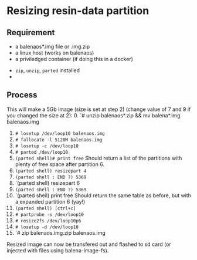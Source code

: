 # Resizing resin-data partition
## Requirement
- a balenaos*.img file or .img.zip
- a linux host (works on balenaos)
- a priviledged container (if doing this in a docker)
* `zip`, `unzip`, `parted` installed
* 
## Process
This will make a 5Gb image 
(size is set at step 2) 
(change value of 7 and 9 if you changed the size at 2):
0. `# unzip balenaos*.zip && mv balena*.img balenaos.img
1. `# losetup /dev/loop10 balenaos.img`
2. `# fallocate -l 5120M balenaos.img` 
3. `# losetup -c /dev/loop10`
4. `# parted /dev/loop10`
5. `(parted shell)# print free`
Should return a list of the partitions with plenty of free space after partition 6.
6. `(parted shell) resizepart 4`
7. `(parted shell : END ?) 5369`
8. `(parted shell) resizepart 6
9. `(parted shell : END ?) 5369`
10. `(parted shell) print free
Should return the same table as before, but with a expanded partition 6 (yay!)
11. `(parted shell) [ctrl+c]`
12. `# partprobe -s /dev/loop10`
13. `# resize2fs /dev/loop10p6`
14. `# losetup -d /dev/loop10`
15. `# zip balenaos.img.zip balenaos.img

Resized image can now be transfered out and flashed to sd card (or injected with files using balena-image-fs).

